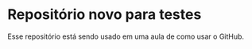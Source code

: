 # Repositório novo para testes

Esse repositório está sendo usado em uma aula de como usar o GitHub.